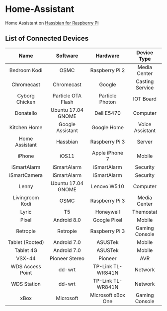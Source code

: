 # Home-Assistant
Home Assistant on [Hassbian for Raspberry Pi](https://home-assistant.io/docs/installation/hassbian/installation/ "Installing Hassbian")


## List of Connected Devices
|Name	|Software	|Hardware | Device Type|
|:----------:|:---------:|:---------:|:-------:|
|Bedroom Kodi	|OSMC	|Raspberry Pi 2	|Media Center|
|Chromecast	|Chromecast	|Google	|Casting Service|
|Cyborg Chicken	|Particle OTA Flash	|Particle Photon	|IOT Board|
|Donatello	|Ubuntu 17.04 GNOME	|Dell E5470	|Computer|
|Kitchen Home	|Google Assistant	|Google Home|	Voice Assistant|
|Home Assistant	|Hassbian	|Raspberry Pi 3	|Server|
|iPhone	|iOS11	|Apple iPhone 7	|Mobile|
|iSmartAlarm|	iSmartAlarm|	iSmartAlarm|	Security|
|iSmartCamera|	iSmartAlarm	|iSmartAlarm	|Security|
|Lenny|	Ubuntu 17.04 GNOME	|Lenovo W510	|Computer|
|Livingroom Kodi	|OSMC	|Raspberry Pi 3	|Media Center|
|Lyric|	T5	|Honeywell	|Themostat|
|Pixel	|Android 8.0	|Google Pixel|	Mobile|
|Retropie|	Retropie	|Raspberry Pi 3	|Gaming Console|
|Tablet (Rooted)	|Android 7.0	|ASUSTek	|Mobile|
|Tablet 4G	|Android 7.0	|ASUSTek	|Mobile|
|VSX-44	|Pioneer Stereo|	Pioneer|	AVR|
|WDS Access Point|	dd-wrt|	TP-Link TL-WR841N|	Network|
|WDS Station	|dd-wrt|	TP-Link TL-WR841N|	Network|
|xBox|	Microsoft|	Microsoft xBox One	|Gaming Console|
